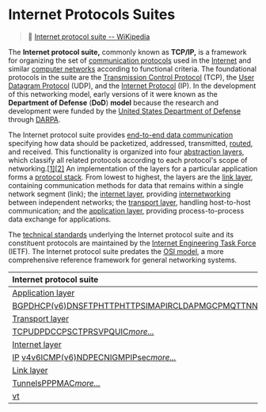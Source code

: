 # Internet Protocols Suites

> 🔗 [Internet protocol suite -- WiKipedia](https://en.wikipedia.org/wiki/Internet_protocol_suite)

The **Internet protocol suite,** commonly known as **TCP/IP,** is a framework for organizing the set of [communication protocols](https://en.wikipedia.org/wiki/Communication_protocol) used in the [Internet](https://en.wikipedia.org/wiki/Internet) and similar [computer networks](https://en.wikipedia.org/wiki/Computer_network) according to functional criteria. The foundational protocols in the suite are the [Transmission Control Protocol](https://en.wikipedia.org/wiki/Transmission_Control_Protocol) (TCP), the [User Datagram Protocol](https://en.wikipedia.org/wiki/User_Datagram_Protocol) (UDP), and the [Internet Protocol](https://en.wikipedia.org/wiki/Internet_Protocol) (IP). In the development of this networking model, early versions of it were known as the **Department of Defense** (**DoD**) **model** because the research and development were funded by the [United States Department of Defense](https://en.wikipedia.org/wiki/United_States_Department_of_Defense) through [DARPA](https://en.wikipedia.org/wiki/DARPA).

The Internet protocol suite provides [end-to-end data communication](https://en.wikipedia.org/wiki/End-to-end_principle) specifying how data should be packetized, addressed, transmitted, [routed](https://en.wikipedia.org/wiki/Routing), and received. This functionality is organized into four [abstraction layers](https://en.wikipedia.org/wiki/Abstraction_layer), which classify all related protocols according to each protocol's scope of networking.[[1\]](https://en.wikipedia.org/wiki/Internet_protocol_suite#cite_note-rfc1122-1)[[2\]](https://en.wikipedia.org/wiki/Internet_protocol_suite#cite_note-R9Fra-2) An implementation of the layers for a particular application forms a [protocol stack](https://en.wikipedia.org/wiki/Protocol_stack). From lowest to highest, the layers are the [link layer](https://en.wikipedia.org/wiki/Link_layer), containing communication methods for data that remains within a single network segment (link); the [internet layer](https://en.wikipedia.org/wiki/Internet_layer), providing [internetworking](https://en.wikipedia.org/wiki/Internetworking) between independent networks; the [transport layer](https://en.wikipedia.org/wiki/Transport_layer), handling host-to-host communication; and the [application layer](https://en.wikipedia.org/wiki/Application_layer), providing process-to-process data exchange for applications.

The [technical standards](https://en.wikipedia.org/wiki/Technical_standard) underlying the Internet protocol suite and its constituent protocols are maintained by the [Internet Engineering Task Force](https://en.wikipedia.org/wiki/Internet_Engineering_Task_Force) (IETF). The Internet protocol suite predates the [OSI model](https://en.wikipedia.org/wiki/OSI_model), a more comprehensive reference framework for general networking systems.



| Internet protocol suite                                      |      |      |      |      |      |
| :----------------------------------------------------------- | ---- | ---- | ---- | ---- | ---- |
| [Application layer](https://en.wikipedia.org/wiki/Application_layer) |      |      |      |      |      |
| [BGP](https://en.wikipedia.org/wiki/Border_Gateway_Protocol)[DHCP](https://en.wikipedia.org/wiki/Dynamic_Host_Configuration_Protocol)[(v6)](https://en.wikipedia.org/wiki/DHCPv6)[DNS](https://en.wikipedia.org/wiki/Domain_Name_System)[FTP](https://en.wikipedia.org/wiki/File_Transfer_Protocol)[HTTP](https://en.wikipedia.org/wiki/Hypertext_Transfer_Protocol)[HTTPS](https://en.wikipedia.org/wiki/HTTPS)[IMAP](https://en.wikipedia.org/wiki/Internet_Message_Access_Protocol)[IRC](https://en.wikipedia.org/wiki/Internet_Relay_Chat)[LDAP](https://en.wikipedia.org/wiki/Lightweight_Directory_Access_Protocol)[MGCP](https://en.wikipedia.org/wiki/Media_Gateway_Control_Protocol)[MQTT](https://en.wikipedia.org/wiki/MQTT)[NNTP](https://en.wikipedia.org/wiki/Network_News_Transfer_Protocol)[NTP](https://en.wikipedia.org/wiki/Network_Time_Protocol)[OSPF](https://en.wikipedia.org/wiki/Open_Shortest_Path_First)[POP](https://en.wikipedia.org/wiki/Post_Office_Protocol)[PTP](https://en.wikipedia.org/wiki/Precision_Time_Protocol)[ONC/RPC](https://en.wikipedia.org/wiki/Open_Network_Computing_Remote_Procedure_Call)[RTP](https://en.wikipedia.org/wiki/Real-time_Transport_Protocol)[RTSP](https://en.wikipedia.org/wiki/Real_Time_Streaming_Protocol)[RIP](https://en.wikipedia.org/wiki/Routing_Information_Protocol)[SIP](https://en.wikipedia.org/wiki/Session_Initiation_Protocol)[SMTP](https://en.wikipedia.org/wiki/Simple_Mail_Transfer_Protocol)[SNMP](https://en.wikipedia.org/wiki/Simple_Network_Management_Protocol)[SSH](https://en.wikipedia.org/wiki/Secure_Shell)[Telnet](https://en.wikipedia.org/wiki/Telnet)[TLS/SSL](https://en.wikipedia.org/wiki/Transport_Layer_Security)[XMPP](https://en.wikipedia.org/wiki/XMPP)[*more...*](https://en.wikipedia.org/wiki/Category:Application_layer_protocols) |      |      |      |      |      |
| [Transport layer](https://en.wikipedia.org/wiki/Transport_layer) |      |      |      |      |      |
| [TCP](https://en.wikipedia.org/wiki/Transmission_Control_Protocol)[UDP](https://en.wikipedia.org/wiki/User_Datagram_Protocol)[DCCP](https://en.wikipedia.org/wiki/Datagram_Congestion_Control_Protocol)[SCTP](https://en.wikipedia.org/wiki/Stream_Control_Transmission_Protocol)[RSVP](https://en.wikipedia.org/wiki/Resource_Reservation_Protocol)[QUIC](https://en.wikipedia.org/wiki/QUIC)[*more...*](https://en.wikipedia.org/wiki/Category:Transport_layer_protocols) |      |      |      |      |      |
| [Internet layer](https://en.wikipedia.org/wiki/Internet_layer) |      |      |      |      |      |
| [IP](https://en.wikipedia.org/wiki/Internet_Protocol) [v4](https://en.wikipedia.org/wiki/IPv4)[v6](https://en.wikipedia.org/wiki/IPv6)[ICMP](https://en.wikipedia.org/wiki/Internet_Control_Message_Protocol)[(v6)](https://en.wikipedia.org/wiki/Internet_Control_Message_Protocol_for_IPv6)[NDP](https://en.wikipedia.org/wiki/Neighbor_Discovery_Protocol)[ECN](https://en.wikipedia.org/wiki/Explicit_Congestion_Notification)[IGMP](https://en.wikipedia.org/wiki/Internet_Group_Management_Protocol)[IPsec](https://en.wikipedia.org/wiki/IPsec)[*more...*](https://en.wikipedia.org/wiki/Category:Internet_layer_protocols) |      |      |      |      |      |
| [Link layer](https://en.wikipedia.org/wiki/Link_layer)       |      |      |      |      |      |
| [Tunnels](https://en.wikipedia.org/wiki/Tunneling_protocol)[PPP](https://en.wikipedia.org/wiki/Point-to-Point_Protocol)[MAC](https://en.wikipedia.org/wiki/Medium_access_control)[*more...*](https://en.wikipedia.org/wiki/Category:Link_protocols) |      |      |      |      |      |
| [v](https://en.wikipedia.org/wiki/Template:Internet_protocol_suite)[t](https://en.wikipedia.org/wiki/Template_talk:Internet_protocol_suite) |      |      |      |      |      |
